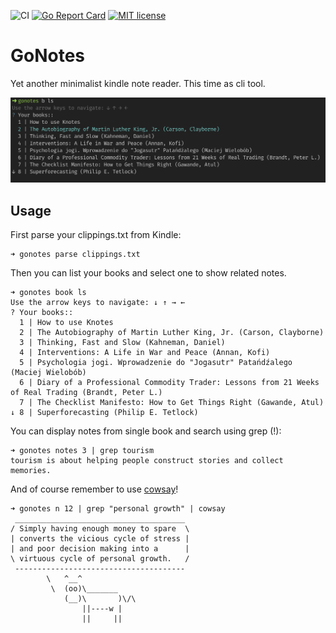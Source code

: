 ![CI](https://github.com/turbaszek/gonotes/workflows/CI/badge.svg)
[![Go Report Card](https://goreportcard.com/badge/github.com/turbaszek/gonotes)](https://goreportcard.com/report/github.com/turbaszek/gonotes)
[![MIT license](https://img.shields.io/badge/license-MIT-brightgreen.svg)](https://opensource.org/licenses/MIT)


# GoNotes
Yet another minimalist kindle note reader. This time as cli tool.

![book_list](img/list.png)


## Usage
First parse your clippings.txt from Kindle:
```
➜ gonotes parse clippings.txt
```

Then you can list your books and select one to show related notes.
```
➜ gonotes book ls
Use the arrow keys to navigate: ↓ ↑ → ←
? Your books::
  1 | How to use Knotes
  2 | The Autobiography of Martin Luther King, Jr. (Carson, Clayborne)
  3 | Thinking, Fast and Slow (Kahneman, Daniel)
  4 | Interventions: A Life in War and Peace (Annan, Kofi)
  5 | Psychologia jogi. Wprowadzenie do "Jogasutr" Patańdźalego (Maciej Wielobób)
  6 | Diary of a Professional Commodity Trader: Lessons from 21 Weeks of Real Trading (Brandt, Peter L.)
  7 | The Checklist Manifesto: How to Get Things Right (Gawande, Atul)
↓ 8 | Superforecasting (Philip E. Tetlock)
```

You can display notes from single book and search using grep (!):
```
➜ gonotes notes 3 | grep tourism
tourism is about helping people construct stories and collect memories.
```

And of course remember to use [cowsay](https://en.wikipedia.org/wiki/Cowsay)!
```
➜ gonotes n 12 | grep "personal growth" | cowsay
 ______________________________________
/ Simply having enough money to spare  \
| converts the vicious cycle of stress |
| and poor decision making into a      |
\ virtuous cycle of personal growth.   /
 --------------------------------------
        \   ^__^
         \  (oo)\_______
            (__)\       )\/\
                ||----w |
                ||     ||
```
